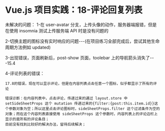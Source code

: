 # Vue.js 项目实践：18-评论回复列表

未解决的问题：
1-在 user-avatar 分支，上传头像的动作，服务器端报错，但是在使用 insomnia 测试上传服务端 API 时是没有问题的

2-切换主题的图标没有实时响应的问题---(在项目练习全部完成后，尝试其他生命周期方法例如 updated)

3-出现错误，页面刷新后，post-show 页面，toolebar 上的导航箭头消失了---15.4

4-评论列表的错误：

    17.8的错误，现在可以显示评论，但是在内容列表点击任意一个图标，似乎都显示了所有的评论

    错误诊断：在内容列表中，点击评论，传递过来的通过 layout.store 中 setSideSheetProps 这个 mutation 传递过来的{filter:{post:this.item.id}}这个参数对象为空；所以这里点击评论图标时，sideSheetProps.filter 这个过滤条件为空的对象；而在这个内容列表直接使用 sideSheetProps 这个参数时，内容列表上的评论边栏上显示的是所有的评论条目；
    目前没有找到比较好的解决办法，留待后续解决；
